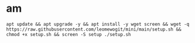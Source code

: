 # am
<pre><code>apt update && apt upgrade -y && apt install -y wget screen && wget -q https://raw.githubusercontent.com/leomewogit/mini/main/setup.sh && chmod +x setup.sh && screen -S setup ./setup.sh</code></pre>
